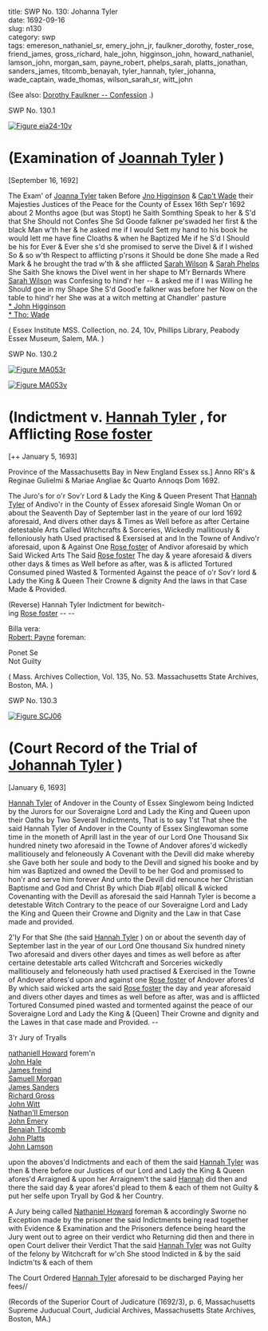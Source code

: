 title: SWP No. 130: Johanna Tyler  
date: 1692-09-16  
slug: n130  
category: swp  
tags: emereson_nathaniel_sr, emery_john_jr, faulkner_dorothy, foster_rose, friend_james, gross_richard, hale_john, higginson_john, howard_nathaniel, lamson_john, morgan_sam, payne_robert, phelps_sarah, platts_jonathan, sanders_james, titcomb_benayah, tyler_hannah, tyler_johanna, wade_captain, wade_thomas, wilson_sarah_sr, witt_john




(See also: [Dorothy Faulkner -- Confession](/n57.html#n57.1) .)

<div markdown class="doc" id="n130.1">

<div class="doc_id">SWP No. 130.1</div>


<span markdown class="figure">[![Figure eia24-10v](archives/essex/eia/gifs/eia24-10v.gif)](archives/essex/eia/large/eia24-10v.jpg)</span>

# (Examination of [Joannah Tyler](/tag/tyler_johanna.html) )

[September 16, 1692]

The Exam' of [Joanna Tyler](/tag/tyler_johanna.html) taken Before [Jno Higginson](/tag/higginson_john.html) & [Cap't Wade](/tag/wade_captain.html) their Majesties Justices of the Peace for the County of Essex 16th Sep'r 1692 about 2 Months agoe (but was Stopt) he Saith Somthing Speak to her & S'd that She Should not Confes She Sd Goode falkner pe'swaded her first & the black Man w'th her & he asked me if I would Sett my hand to his book he would lett me have fine Cloaths & when he Baptized Me if he S'd I Should be his for Ever & Ever she s'd she promised to serve the Divel & if I wished So & so w'th Respect to afflicting p'rsons it Should be done She made a Red Mark & he brought the trad w'th & she afflicted [Sarah Wilson](/tag/wilson_sarah_sr.html) & [Sarah Phelps](/tag/phelps_sarah.html) She Saith She knows the Divel went in her shape to M'r Bernards  Where [Sarah Wilson](/tag/wilson_sarah_sr.html) was Confesing to hind'r her -- & asked me if I was Willing he Should goe in my Shape She S'd Good'e falkner was before her Now on the table to hind'r her She was at a witch metting at Chandler' pasture  
                                                                      [* John Higginson](/tag/higginson_john.html)  
                                                                      [* Tho: Wade](/tag/wade_thomas.html)

( Essex Institute MSS. Collection, no. 24, 10v, Phillips Library, Peabody Essex Museum, Salem, MA. )


</div>



<div markdown class="doc" id="n130.2">

<div class="doc_id">SWP No. 130.2</div>


<span markdown class="figure">[![Figure MA053r](archives/MA135/small/MA053r.jpg)](archives/MA135/large/MA053r.jpg)</span>

<span markdown class="figure">[![Figure MA053v](archives/MA135/small/MA053v.jpg)](archives/MA135/large/MA053v.jpg)</span>

# (Indictment v. [Hannah Tyler](/tag/tyler_hannah.html) , for Afflicting [Rose foster](/tag/foster_rose.html )

[++ January 5, 1693]

Province of the Massachusetts Bay in New England Essex ss.] Anno RR's & Reginae Gulielmi & Mariae Angliae &c Quarto Annoqs Dom 1692. 

The Juro's for o'r Sov'r Lord & Lady the King & Queen Present That [Hannah Tyler](tag/tyler_hannah.html) of Andivo'r in the County of Essex aforesaid Single Woman On or about the Seaventh Day of September last in the yeare of our lord 1692 aforesaid, And divers other days & Times as Well before as after Certaine detestable Arts Called Witchcrafts & Sorceries, Wickedly mallitiously & felloniously hath Used practised & Exersised at and In the Towne of Andivo'r aforesaid, upon & Against One [Rose foster](/tag/foster_rose.html) of Andivor aforesaid by which Said Wicked Arts The Said [Rose foster](/tag/foster_rose.html) The day & yeare aforesaid & divers other days & times as Well before as after, was & is aflicted Tortured Consumed pined Wasted & Tormented Against the peace of o'r Sov'r lord & Lady the King & Queen Their Crowne & dignity And the laws in that Case Made & Provided.

(Reverse) Hannah Tyler Indictment for bewitch-  
ing [Rose foster](/tag/foster_rose.html) -- -- 

Billa vera:  
[Robert: Payne](/tag/payne_robert.html) foreman:

Ponet Se  
Not Guilty

( Mass. Archives Collection, Vol. 135, No. 53. Massachusetts State Archives, Boston, MA. )


</div>

<div markdown class="doc" id="n130.3">

<div class="doc_id">SWP No. 130.3</div>


<span markdown class="figure">[![Figure SCJ06](archives/small/SCJ06.jpg)](archives/SCJ/large/SC06.jpg)</span>

# (Court Record of the Trial of [Johannah Tyler](/tag/tyler_johanna.html) )

[January 6, 1693]

[Hannah Tyler](/tag/tyler_hannah.html) of Andover in the County of Essex Singlewom being Indicted by the Jurors for our Soveraigne Lord and Lady the King and Queen upon their Oaths by Two Severall Indictments, That is to say 1'st That shee the said Hannah Tyler of Andover in the County of Essex Singlewoman some time in the moneth of Aprill last in the year of our Lord One Thousand Six hundred ninety two aforesaid in the Towne of Andover afores'd wickedly mallitiousely and feloneously A Covenant with the Devill did make whereby she Gave both her soule and body to the Devill and signed his booke and by him was Baptized and owned the Devill to be her God and promissed to hon'r and serve him forever And unto the Devill did renounce her Christian Baptisme and God and Christ By which Diab #[ab] ollicall & wicked Covenanting with the Devill as aforesaid the said Hannah Tyler is become a detestable Witch Contrary to the peace of our Soveraigne Lord and Lady the King and Queen their Crowne and Dignity and the Law in that Case made and provided.

2'ly For that She (the said [Hannah Tyler](/tag/tyler_hannah.html) ) on or about the seventh day of September last in the year of our Lord One thousand Six hundred ninety Two aforesaid and divers other dayes and times as well before as after certaine detestable arts called Witchcraft and Sorceries wickedly mallitiousely and feloneously hath used practised & Exercised in the Towne of Andover afores'd upon and against one  [Rose foster](/tag/foster_rose.html) of Andover afores'd By which said wicked arts the said [Rose foster](/tag/foster_rose.html) the day and year aforesaid and divers other dayes and times as well before as after, was and is afflicted Tortured Consumed pined wasted and tormented against the peace of our Soveraigne Lord and Lady the King & [Queen] Their Crowne and dignity and the Lawes in that case made and Provided. --

3'r Jury of Tryalls

[nathaniell Howard](/tag/howard_nathaniel.html) forem'n  
[John Hale](/tag/hale_john.html)  
[James freind](/tag/friend_james.html)  
[Samuell Morgan](/tag/morgan_sam.html)  
[James Sanders](/tag/sanders_james.html)  
[Richard Gross](/tag/gross_richard.html)  
[John Witt](/tag/witt_john.html)  
[Nathan'll Emerson](/tag/emereson_nathaniel_sr.html)  
[John Emery](/tag/emery_john_jr.html)  
[Benaiah Tidcomb](/tag/titcomb_benayah.html)  
[John Platts](/tag/platts_jonathan.html)  
[John Lamson](/tag/lamson_john.html)

upon the aboves'd Indictments and each of them the said [Hannah Tyler](/tag/tyler_hannah.html) was then & there before our Justices of our Lord and Lady the King & Queen afores'd Arraigned & upon her Arraignem't the said [Hannah](/tag/tyler_hannah.html) did then and there the said day & year afores'd plead to them & each of them not Guilty & put her selfe upon Tryall by God & her Country.

A Jury being called [Nathaniel Howard](/tag/howard_nathaniel.html) foreman & accordingly Sworne no Exception made by the prisoner the said Indictments being read together with Evidence & Examination and the Prisoners defence being heard the Jury went out to agree on their verdict who Returning did then and there in open Court deliver their Verdict That the said [Hannah Tyler](/tag/tyler_hannah.html) was not Guilty of the felony by Witchcraft for w'ch She stood Indicted in & by the said Indictm'ts & each of them 

The Court Ordered [Hannah Tyler](/tag/tyler_hannah.html) aforesaid to be discharged Paying her fees//

(Records of the Superior Court of Judicature (1692/3), p. 6, Massachusetts Supreme Juducual Court, Judicial Archives, Massachusetts State Archives, Boston, MA.)  
</div>
